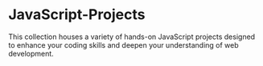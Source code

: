 # JavaScript-Projects
This collection houses a variety of hands-on JavaScript projects designed to enhance your coding skills and deepen your understanding of web development.
